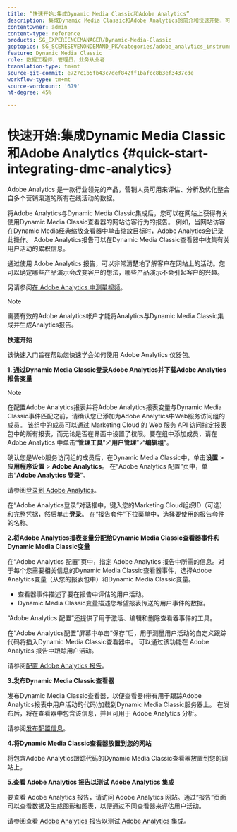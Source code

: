 ```yaml
---
title: “快速开始:集成Dynamic Media Classic和Adobe Analytics”
description: 集成Dynamic Media Classic和Adobe Analytics的简介和快速开始，可帮助您快速入门和使用。
contentOwner: admin
content-type: reference
products: SG_EXPERIENCEMANAGER/Dynamic-Media-Classic
geptopics: SG_SCENESEVENONDEMAND_PK/categories/adobe_analytics_instrumentation_kit
feature: Dynamic Media Classic
role: 数据工程师，管理员，业务从业者
translation-type: tm+mt
source-git-commit: e727c1b5fb43c7def842ff1bafcc8b3ef3437cde
workflow-type: tm+mt
source-wordcount: '679'
ht-degree: 45%

---
```



# 快速开始:集成Dynamic Media Classic和Adobe Analytics {#quick-start-integrating-dmc-analytics}

Adobe Analytics 是一款行业领先的产品，营销人员可用来评估、分析及优化整合自多个营销渠道的所有在线活动的数据。

将Adobe Analytics与Dynamic Media Classic集成后，您可以在网站上获得有关使用Dynamic Media Classic查看器的网站访客行为的报告。 例如，当网站访客在Dynamic Media经典缩放查看器中单击缩放目标时，Adobe Analytics会记录此操作。 Adobe Analytics报告可以在Dynamic Media Classic查看器中收集有关用户活动的累积信息。

通过使用 Adobe Analytics 报告，可以非常清楚地了解客户在网站上的活动。您可以确定哪些产品演示会改变客户的想法，哪些产品演示不会引起客户的兴趣。

另请参阅[在 Adobe Analytics 中测量视频](https://experienceleague.adobe.com/docs/media-analytics/using/media-overview.html)。

>[!NOTE]
>
>需要有效的Adobe Analytics帐户才能将Analytics与Dynamic Media Classic集成并生成Analytics报告。

**快速开始**

该快速入门旨在帮助您快速学会如何使用 Adobe Analytics 仪器包。

**1. 通过Dynamic Media Classic登录Adobe Analytics并下载Adobe Analytics报告变量**

>[!NOTE]
>
>在配置Adobe Analytics报表并将Adobe Analytics报表变量与Dynamic Media Classic事件匹配之前，请确认您已添加为Adobe Analytics中Web服务访问组的成员。 该组中的成员可以通过 Marketing Cloud 的 Web 服务 API 访问指定报表包中的所有报表，而无论是否在界面中设置了权限。要在组中添加成员，请在 Adobe Analytics 中单击“**管理工具**”>“**用户管理**”>“**编辑组**”。

确认您是Web服务访问组的成员后，在Dynamic Media Classic中，单击&#x200B;**设置** > **应用程序设置** > **Adobe Analytics**。 在“Adobe Analytics 配置”页中，单击“**Adobe Analytics 登录**”。

请参阅[登录到 Adobe Analytics](log-analytics.md#log_in_to_adobe_analytics)。

在“Adobe Analytics登录”对话框中，键入您的Marketing Cloud组织ID（可选）和完整凭据，然后单击&#x200B;**登录**。 在“报告套件”下拉菜单中，选择要使用的报告套件的名称。

**2.将Adobe Analytics报表变量分配给Dynamic Media Classic查看器事件和Dynamic Media Classic变量**

在“Adobe Analytics 配置”页中，指定 Adobe Analytics 报告中所需的信息。对于每个您需要相关信息的Dynamic Media Classic查看器事件，选择Adobe Analytics变量（从您的报表包中）和Dynamic Media Classic变量。

* 查看器事件描述了要在报告中评估的用户活动。
* Dynamic Media Classic变量描述您希望报表传送的用户事件的数据。

“Adobe Analytics 配置”还提供了用于激活、编辑和删除查看器事件的工具。

在“Adobe Analytics配置”屏幕中单击“保存”后，用于测量用户活动的自定义跟踪代码将插入Dynamic Media Classic查看器中。 可以通过该功能在 Adobe Analytics 报告中跟踪用户活动。

请参阅[配置 Adobe Analytics 报告](configuring-analytics-reports.md#configuring_adobe_analytics_reports)。

**3.发布Dynamic Media Classic查看器**

发布Dynamic Media Classic查看器，以便查看器(带有用于跟踪Adobe Analytics报表中用户活动的代码)加载到Dynamic Media Classic服务器上。 在发布后，将在查看器中包含该信息，并且可用于 Adobe Analytics 分析。

请参阅[发布配置信息](publishing-analytics-configuration-information.md#publishing_adobe_analytics_configuration_information)。

**4.将Dynamic Media Classic查看器放置到您的网站**

将包含Adobe Analytics跟踪代码的Dynamic Media Classic查看器放置到您的网站上。

**5.查看 Adobe Analytics 报告以测试 Adobe Analytics 集成**

要查看 Adobe Analytics 报告，请访问 Adobe Analytics 网站。通过“报告”页面可以查看数据及生成图形和图表，以便通过不同查看器来评估用户活动。

请参阅[查看 Adobe Analytics 报告以测试 Adobe Analytics 集成](testing-integration-viewing-analytics-report.md#testing_the_integration_by_viewing_an_adobe_analytics_report)。
